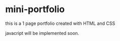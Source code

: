 # mini-portfolio

this is a 1 page portfolio created with HTML and CSS

javacript will be implemented soon.
